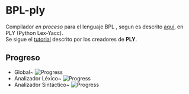 # BPL-ply

Compilador _en proceso_ para el lenguaje BPL , segun es descrito [aquí](https://www.cs.oberlin.edu/~bob/cs331/The%20BPL%20Programming%20Language.pdf), en PLY (Python Lex-Yacc).
<br>
Se sigue el [tutorial](https://www.dabeaz.com/ply/ply.html) descrito por los creadores de **PLY**.

## Progreso
+ Global~
![Progress](http://progressed.io/bar/30)   
+ Analizador Léxico~
![Progress](http://progressed.io/bar/85)
+ Analizador Sintáctico~
![Progress](http://progressed.io/bar/0)

